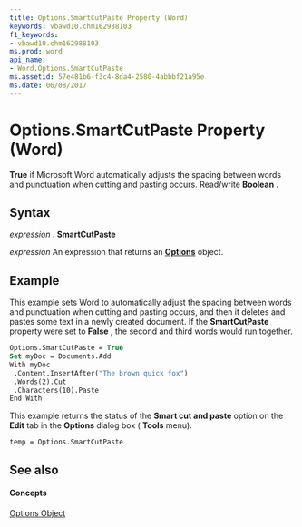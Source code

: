```yaml
---
title: Options.SmartCutPaste Property (Word)
keywords: vbawd10.chm162988103
f1_keywords:
- vbawd10.chm162988103
ms.prod: word
api_name:
- Word.Options.SmartCutPaste
ms.assetid: 57e481b6-f3c4-8da4-2580-4abbbf21a95e
ms.date: 06/08/2017
---
```



# Options.SmartCutPaste Property (Word)

 **True** if Microsoft Word automatically adjusts the spacing between words and punctuation when cutting and pasting occurs. Read/write **Boolean** .


## Syntax

 _expression_ . **SmartCutPaste**

 _expression_ An expression that returns an **[Options](Word.Options.md)** object.


## Example

This example sets Word to automatically adjust the spacing between words and punctuation when cutting and pasting occurs, and then it deletes and pastes some text in a newly created document. If the  **SmartCutPaste** property were set to **False** , the second and third words would run together.


```vb
Options.SmartCutPaste = True 
Set myDoc = Documents.Add 
With myDoc 
 .Content.InsertAfter("The brown quick fox") 
 .Words(2).Cut 
 .Characters(10).Paste 
End With
```

This example returns the status of the  **Smart cut and paste** option on the **Edit** tab in the **Options** dialog box ( **Tools** menu).




```
temp = Options.SmartCutPaste
```


## See also


#### Concepts


[Options Object](Word.Options.md)

